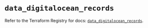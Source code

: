 # `data_digitalocean_records`

Refer to the Terraform Registry for docs: [`data_digitalocean_records`](https://registry.terraform.io/providers/digitalocean/digitalocean/2.57.0/docs/data-sources/records).
